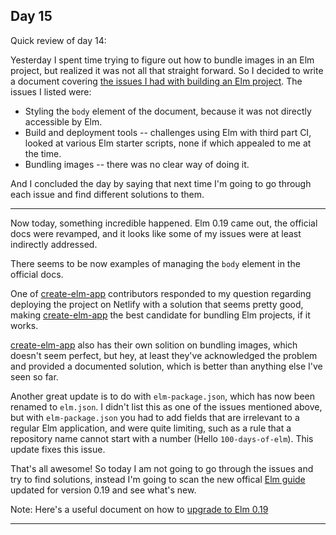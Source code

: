## Day 15

Quick review of day 14:

Yesterday I spent time trying to figure out how to bundle images in an Elm project, but realized it was not all that straight forward. So I decided to write a document covering [the issues I had with building an Elm project](./issues-with-elm.md). The issues I listed were:

- Styling the `body` element of the document, because it was not directly accessible by Elm.
- Build and deployment tools -- challenges using Elm with third part CI, looked at various Elm starter scripts, none if which appealed to me at the time.
- Bundling images -- there was no clear way of doing it.

And I concluded the day by saying that next time I'm going to go through each issue and find different solutions to them.

---

Now today, something incredible happened. Elm 0.19 came out, the official docs were revamped, and it looks like some of my issues were at least indirectly addressed.

There seems to be now examples of managing the `body` element in the official docs.

One of [create-elm-app](https://www.github.com/halfzebra/create-elm-app) contributors responded to my question regarding deploying the project on Netlify with a solution that seems pretty good, making [create-elm-app](https://www.github.com/halfzebra/create-elm-app) the best candidate for bundling Elm projects, if it works.

[create-elm-app](https://www.github.com/halfzebra/create-elm-app) also has their own solition on bundling images, which doesn't seem perfect, but hey, at least they've acknowledged the problem and provided a documented solution, which is better than anything else I've seen so far.

Another great update is to do with `elm-package.json`, which has now been renamed to `elm.json`. I didn't list this as one of the issues mentioned above, but with `elm-package.json` you had to add fields that are irrelevant to a regular Elm application, and were quite limiting, such as a rule that a repository name cannot start with a number (Hello `100-days-of-elm`). This update fixes this issue.

That's all awesome! So today I am not going to go through the issues and try to find solutions, instead I'm going to scan the new offical [Elm guide](https://guide.elm-lang.org) updated for version 0.19 and see what's new.

Note: Here's a useful document on how to [upgrade to Elm 0.19](https://github.com/elm/compiler/blob/master/upgrade-docs/0.19.md)

---


